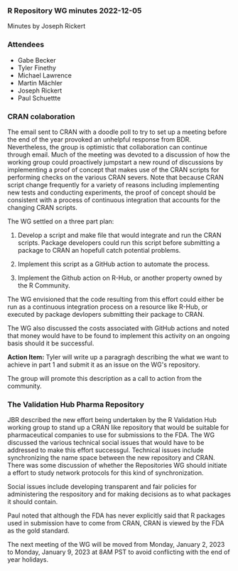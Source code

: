 ### R Repository WG minutes 2022-12-05

Minutes by Joseph Rickert

### Attendees

* Gabe Becker
* Tyler Finethy
* Michael Lawrence
* Martin Mächler
* Joseph Rickert
* Paul Schuettte

### CRAN colaboration 

The email sent to CRAN with a doodle poll to try to set up a meeting before the end of the year provoked an unhelpful response from BDR. Nevertheless, the group is optimistic that collaboration can continue through email. Much of the meeting was devoted to a discussion of how the working group could proactively jumpstart a new round of discussions by implementing a proof of concept that makes use of the CRAN scripts for performing checks on the various CRAN severs. Note that because CRAN script change frequently for a variety of reasons including implementing new tests and conducting experiments, the proof of concept should be consistent with a process of continuous integration that accounts for the changing CRAN scripts.

The WG settled on a three part plan:

1. Develop a script and make file that would integrate and run the CRAN scripts. Package developers could run this script before submitting a package to CRAN an hopefull catch potential problems.

2. Implement this script as a GitHub action to automate the process.

3. Implement the Github action on R-Hub, or another property owned by the R Community.

The WG envisioned that the code resulting from this effort could either be run as a continuous integration process on a resource like R-Hub, or executed by package devlopers submitting their package to CRAN.

The WG also discussed the costs associated with GitHub actions and noted that money would have to be found to implement this activity on an ongoing basis should it be successful.

**Action Item:** Tyler will write up a paragragh describing the what we want to achieve in part 1 and submit it as an issue on the WG's repository.

The group will promote this description as a call to action from the community.

### The Validation Hub Pharma Repository

JBR described the new effort being undertaken by the R Validation Hub working group to stand up a CRAN like repository that would be suitable for pharmaceutical companies to use for submissions to the FDA. The WG discussed the various technical social issues that would have to be addressed to make this effort successgul. Technical issues include synchronizing the name space between the new repository and CRAN. There was some discussion of whether the Repositories WG should initiate a effort to study network protocols for this kind of synchronization.

Social issues include developing transparent and fair policies for administering the respository and for making decisions as to what packages it should contain.

Paul noted that although the FDA has never explicitly said that R packages used in submission have to come from CRAN, CRAN is viewed by the FDA as the gold standard.

The next meeting of the WG will be moved from Monday, January 2, 2023 to Monday, January 9, 2023 at 8AM PST to avoid conflicting with the end of year holidays.
